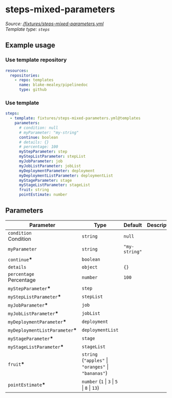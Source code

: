 <!-- this file was generated by pipelinedoc - do not modify directly -->

# steps-mixed-parameters



_Source: [/fixtures/steps-mixed-parameters.yml](/fixtures/steps-mixed-parameters.yml)_
<br/>
_Template type: `steps`_

## Example usage

### Use template repository

```yaml
resources:
  repositories:
    - repo: templates
      name: blake-mealey/pipelinedoc
      type: github
```


### Use template

```yaml
steps:
  - template: fixtures/steps-mixed-parameters.yml@templates
    parameters:
      # condition: null
      # myParameter: "my-string"
      continue: boolean
      # details: {}
      # percentage: 100
      myStepParameter: step
      myStepListParameter: stepList
      myJobParameter: job
      myJobListParameter: jobList
      myDeploymentParameter: deployment
      myDeploymentListParameter: deploymentList
      myStageParameter: stage
      myStageListParameter: stageList
      fruit: string
      pointEstimate: number
```


## Parameters

|Parameter            |Type                   |Default                   |Description                         |
|---------------------|-----------------------|--------------------------|------------------------------------|
|`condition`<br/>Condition|`string`|`null`||
|`myParameter`|`string`|`"my-string"`||
|`continue`**\***|`boolean`|||
|`details`|`object`|`{}`||
|`percentage`<br/>Percentage|`number`|`100`||
|`myStepParameter`**\***|`step`|||
|`myStepListParameter`**\***|`stepList`|||
|`myJobParameter`**\***|`job`|||
|`myJobListParameter`**\***|`jobList`|||
|`myDeploymentParameter`**\***|`deployment`|||
|`myDeploymentListParameter`**\***|`deploymentList`|||
|`myStageParameter`**\***|`stage`|||
|`myStageListParameter`**\***|`stageList`|||
|`fruit`**\***|`string` (`"apples"` \| `"oranges"` \| `"bananas"`)|||
|`pointEstimate`**\***|`number` (`1` \| `3` \| `5` \| `8` \| `13`)|||
